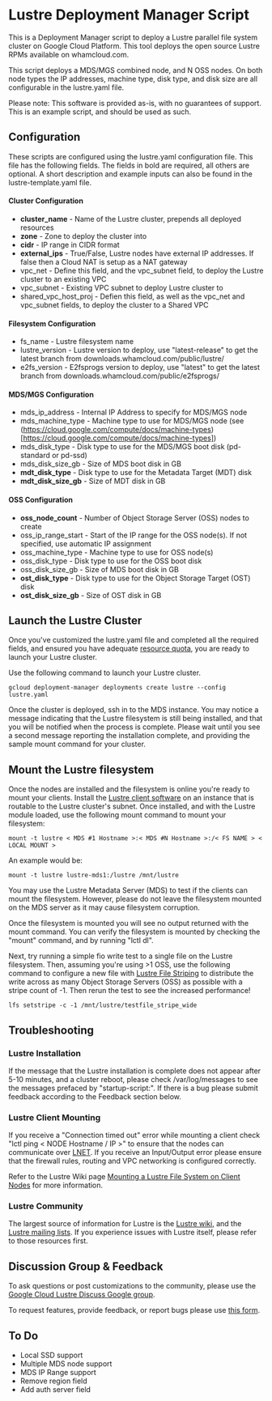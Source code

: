 # Lustre Deployment Manager Script

This is a Deployment Manager script to deploy a Lustre parallel file system cluster on Google Cloud Platform. This tool deploys the open source Lustre RPMs available on whamcloud.com.

This script deploys a MDS/MGS combined node, and N OSS nodes. On both node types the IP addresses, machine type, disk type, and disk size are all configurable in the lustre.yaml file.

Please note: This software is provided as-is, with no guarantees of support. This is an example script, and should be used as such.

## Configuration

These scripts are configured using the lustre.yaml configuration file. This file has the following fields. The fields in bold are required, all others are optional. A short description and example inputs can also be found in the lustre-template.yaml file.

#### Cluster Configuration
* **cluster_name** - Name of the Lustre cluster, prepends all deployed resources
* **zone** - Zone to deploy the cluster into
* **cidr** - IP range in CIDR format
* **external_ips** - True/False, Lustre nodes have external IP addresses. If false then a Cloud NAT is setup as a NAT gateway
* vpc_net - Define this field, and the vpc_subnet field, to deploy the Lustre cluster to an existing VPC
* vpc_subnet - Existing VPC subnet to deploy Lustre cluster to
* shared_vpc_host_proj - Defien this field, as well as the vpc_net and vpc_subnet fields, to deploy the cluster to a Shared VPC

#### Filesystem Configuration
* fs_name - Lustre filesystem name
* lustre_version - Lustre version to deploy, use "latest-release" to get the latest branch from downloads.whamcloud.com/public/lustre/
* e2fs_version - E2fsprogs version to deploy,  use "latest" to get the latest branch from downloads.whamcloud.com/public/e2fsprogs/

#### MDS/MGS Configuration
* mds_ip_address - Internal IP Address to specify for MDS/MGS node
* mds_machine_type - Machine type to use for MDS/MGS node (see (https://cloud.google.com/compute/docs/machine-types)[https://cloud.google.com/compute/docs/machine-types])
* mds_disk_type - Disk type to use for the MDS/MGS boot disk (pd-standard or pd-ssd)
* mds_disk_size_gb - Size of MDS boot disk in GB
* **mdt_disk_type** - Disk type to use for the Metadata Target (MDT) disk
* **mdt_disk_size_gb** - Size of MDT disk in GB

#### OSS Configuration
* **oss_node_count** - Number of Object Storage Server (OSS) nodes to create
* oss_ip_range_start - Start of the IP range for the OSS node(s). If not specified, use automatic IP assignment
* oss_machine_type - Machine type to use for OSS node(s)
* oss_disk_type - Disk type to use for the OSS boot disk
* oss_disk_size_gb - Size of MDS boot disk in GB
* **ost_disk_type** - Disk type to use for the Object Storage Target (OST) disk
* **ost_disk_size_gb** - Size of OST disk in GB

## Launch the Lustre Cluster

Once you've customized the lustre.yaml file and completed all the required fields, and ensured you have adequate [resource quota](https://cloud.google.com/compute/quotas), you are ready to launch your Lustre cluster.

Use the following command to launch your Lustre cluster.

    gcloud deployment-manager deployments create lustre --config lustre.yaml

Once the cluster is deployed, ssh in to the MDS instance. You may notice a message indicating that the Lustre filesystem is still being installed, and that you will be notified when the process is complete. Please wait until you see a second message reporting the installation complete, and providing the sample mount command for your cluster.

## Mount the Lustre filesystem

Once the nodes are installed and the filesystem is online you're ready to mount your clients. Install the [Lustre client software](http://wiki.lustre.org/Installing_the_Lustre_Software#Lustre_Client_Software_Installation) on an instance that is routable to the Lustre cluster's subnet. Once installed, and with the Lustre module loaded, use the following mount command to mount your filesystem:

    mount -t lustre < MDS #1 Hostname >:< MDS #N Hostname >:/< FS NAME > < LOCAL MOUNT >

An example would be:

    mount -t lustre lustre-mds1:/lustre /mnt/lustre

You may use the Lustre Metadata Server (MDS) to test if the clients can mount the filesystem. However, please do not leave the filesystem mounted on the MDS server as it may cause filesystem corruption.

Once the filesystem is mounted you will see no output returned with the mount command. You can verify the filesystem is mounted by checking the "mount" command, and by running "lctl dl".

Next, try running a simple fio write test to a single file on the Lustre filesystem. Then, assuming you're using >1 OSS, use the following command to configure a new file with [Lustre File Striping](http://wiki.lustre.org/Configuring_Lustre_File_Striping) to distribute the write across as many Object Storage Servers (OSS) as possible with a stripe count of -1. Then rerun the test to see the increased performance!

    lfs setstripe -c -1 /mnt/lustre/testfile_stripe_wide

## Troubleshooting

### Lustre Installation
If the message that the Lustre installation is complete does not appear after 5-10 minutes, and a cluster reboot, please check /var/log/messages to see the messages prefaced by "startup-script:". If there is a bug please submit feedback according to the Feedback section below.

### Lustre Client Mounting
If you receive a "Connection timed out" error while mounting a client check "lctl ping < NODE Hostname / IP >" to ensure that the nodes can communicate over [LNET](http://wiki.lustre.org/Lustre_Networking_(LNET)_Overview). If you receive an Input/Output error please ensure that the firewall rules, routing and VPC networking is configured correctly. 

Refer to the Lustre Wiki page [Mounting a Lustre File System on Client Nodes](http://wiki.lustre.org/Mounting_a_Lustre_File_System_on_Client_Nodes) for more information.

### Lustre Community
The largest source of information for Lustre is the [Lustre wiki](http://lustre.org/), and the [Lustre mailing lists](http://lustre.org/mailing-lists/). If you experience issues with Lustre itself, please refer to those resources first.

## Discussion Group & Feedback
To ask questions or post customizations to the community, please use the [Google Cloud Lustre Discuss Google group](https://groups.google.com/forum/#!forum/google-cloud-lustre-discuss).

To request features, provide feedback, or report bugs please use [this form](https://docs.google.com/forms/d/e/1FAIpQLSfoyL6MneXmUiTV5DFdXeJZ8N9pR3o-GmbFjduKW0DfOOIQdA/viewform?usp=sf_link).

## To Do
- Local SSD support
- Multiple MDS node support
- MDS IP Range support
- Remove region field
- Add auth server field
